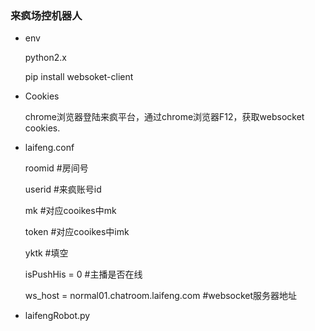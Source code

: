 ### 来疯场控机器人
- env

  python2.x
  
  pip install websoket-client
  
- Cookies

  chrome浏览器登陆来疯平台，通过chrome浏览器F12，获取websocket cookies.

- laifeng.conf

  roomid #房间号

  userid #来疯账号id

  mk #对应cooikes中mk

  token #对应cooikes中imk

  yktk #填空

  isPushHis = 0 #主播是否在线

  ws_host = normal01.chatroom.laifeng.com #websocket服务器地址

- laifengRobot.py
